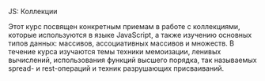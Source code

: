 JS: Коллекции

Этот курс посвящен конкретным приемам в работе с коллекциями, которые используются в языке JavaScript, а также изучению основных типов данных: массивов, ассоциативных массивов и множеств. В течение курса изучаются темы техники мемоизации, ленивых вычислений, использования функций высшего порядка, так называемых spread- и rest-операций и техник разрушающих присваиваний.

